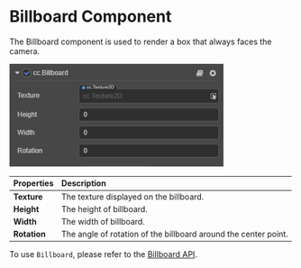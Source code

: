 # Billboard Component

The Billboard component is used to render a box that always faces the camera.

![](particle-system/billboard.png)

| Properties | Description |
| :---| :--- |
| **Texture** | The texture displayed on the billboard. |
| **Height** | The height of billboard. |
| **Width** | The width of billboard. |
| **Rotation** | The angle of rotation of the billboard around the center point. |

To use `Billboard`, please refer to the [Billboard API](https://docs.cocos.com/creator/3.0/api/en/classes/particle.billboard.html).
